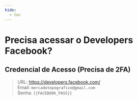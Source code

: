 ```yaml
---
hide:
  - toc
---
```


# Precisa acessar o Developers Facebook?

## Credencial de Acesso (Precisa de 2FA)

> URL: <a href="https://developers.facebook.com/" target="_blank">https://developers.facebook.com/</a><br>
> Email: `mercadotopografico@gmail.com`<br>
> Senha: `{{FACEBOOK_PASS}}`
